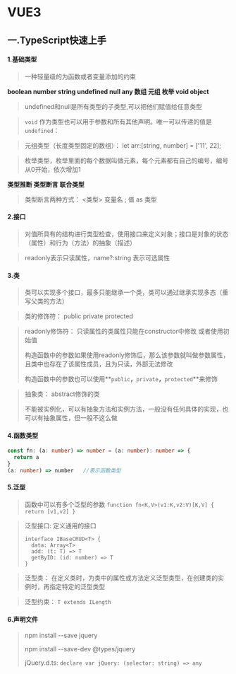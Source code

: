 # VUE3

## 一.TypeScript快速上手

#### 1.基础类型

> 一种轻量级的为函数或者变量添加的约束

**boolean  number  string  undefined null  any  数组  元组  枚举  void  object**

> undefined和null是所有类型的子类型,可以把他们赋值给任意类型

> `void` 作为类型也可以用于参数和所有其他声明。唯一可以传递的值是 `undefined`：

> 元组类型（长度类型固定的数组）：  let arr:[string, number] = ['11', 22];

> 枚举类型，枚举里面的每个数据叫做元素，每个元素都有自己的编号，编号从0开始，依次增加1

**类型推断  类型断言  联合类型**

> 类型断言两种方式： <类型> 变量名 ;   值 as 类型

#### 2.接口

> 对值所具有的结构进行类型检查，使用接口来定义对象；接口是对象的状态（属性）和行为（方法）的抽象（描述）

> readonly表示只读属性，name?:string 表示可选属性

#### 3.类

> 类可以实现多个接口，最多只能继承一个类，类可以通过继承实现多态（重写父类的方法）

> 类的修饰符： public  private  protected

> readonly修饰符：  只读属性的类属性只能在constructor中修改 或者使用初始值
>
> ​	构造函数中的参数如果使用readonly修饰后，那么该参数就叫做参数属性，且类中也存在了该属性成员，且为只读，外部无法修改
>
> ​	构造函数中的参数也可以使用**`public`**，**`private`**，**`protected`**来修饰

> 抽象类：  abstract修饰的类
>
> ​	不能被实例化，可以有抽象方法和实例方法，一般没有任何具体的实现，也可以有抽象属性，但一般不这么做

#### 4.函数类型

```ts
const fn: (a: number) => number = (a: number): number => {
  return a
}
(a: number) => number 	//表示函数类型
```

#### 5.泛型

> 函数中可以有多个泛型的参数  `function fn<K,V>(v1:K,v2:V)[K,V] { return [v1,v2] }`

> 泛型接口: 定义通用的接口
>
> ```
> interface IBaseCRUD<T> {
>   data: Array<T>
>   add: (t: T) => T
>   getByID: (id: number) => T
> }
> ```

> 泛型类： 在定义类时，为类中的属性或方法定义泛型类型，在创建类的实例时，再指定特定的泛型类型

> 泛型约束： `T extends ILength`

#### 6.声明文件

> npm install --save jquery
>
> npm install --save-dev @types/jquery
>
> jQuery.d.ts:  `declare var jQuery: (selector: string) => any`















































